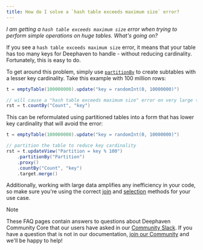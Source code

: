 ```yaml
---
title: How do I solve a `hash table exceeds maximum size` error?
---
```


<em>I am getting a `hash table exceeds maximum size` error when trying to perform simple operations on huge tables. What's going on?</em>

<p></p>

If you see a `hash table exceeds maximum size` error, it means that your table has too many keys for Deephaven to handle - without reducing cardinality. Fortunately, this is easy to do.

To get around this problem, simply use [`partitionBy`](../../reference/table-operations/group-and-aggregate/partitionBy.md) to create subtables with a lesser key cardinality. Take this example with 100 million rows:

```groovy skip-test
t = emptyTable(100000000).update("key = randomInt(0, 10000000)")

// will cause a "hash table exceeds maximum size" error on very large tables
rst = t.countBy("Count", "key")
```

This can be reformulated using partitioned tables into a form that has lower key cardinality that will avoid the error:

```groovy skip-test
t = emptyTable(100000000).update("key = randomInt(0, 10000000)")

// partition the table to reduce key cardinality
rst = t.updateView("Partition = key % 100")
    .partitionBy("Partition")
    .proxy()
    .countBy("Count", "key")
    .target.merge()
```

Additionally, working with large data amplifies any inefficiency in your code, so make sure you're using the correct [join](../../how-to-guides/joins-exact-relational.md#which-method-should-you-use) and [selection](../../how-to-guides/use-select-view-update.md#choose-the-right-column-selection-method) methods for your use case.

> [!NOTE]
> These FAQ pages contain answers to questions about Deephaven Community Core that our users have asked in our [Community Slack](/slack). If you have a question that is not in our documentation, [join our Community](/slack) and we'll be happy to help!
